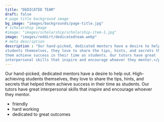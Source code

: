 ```yaml
---
title: "DEDICATED TEAM"
draft: false
# page title background image
bg_image: "images/backgrounds/page-title.jpg"
# scholarship image
#image: "images/scholarship/scholarship-item-1.jpg"
image: "images/reddirt/dedicatedteam.webp"
# meta description
description : "Our hand-picked, dedicated mentors have a desire to help out. High-achieving
students themselves, they love to share the tips, hints, and secrets that helped
them achieve success in their time as students. Our tutors have great
interpersonal skills that inspire and encourage whoever they mentor.</p>"
---
```


Our hand-picked, dedicated mentors have a desire to help out. High-achieving
students themselves, they love to share the tips, hints, and secrets that helped
them achieve success in their time as students. Our tutors have great
interpersonal skills that inspire and encourage whoever they mentor.</p>

* friendly
* hard working
* dedicated to great outcomes
